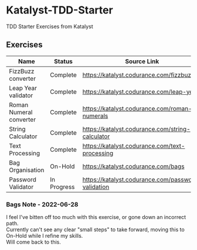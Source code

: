 # Katalyst-TDD-Starter
TDD Starter Exercises from Katalyst


## Exercises

| Name | Status | Source Link
| ---- | ------ | ----------- 
| FizzBuzz converter | Complete | https://katalyst.codurance.com/fizzbuzz
| Leap Year validator | Complete | https://katalyst.codurance.com/leap-year
| Roman Numeral converter | Complete | https://katalyst.codurance.com/roman-numerals
| String Calculator | Complete | https://katalyst.codurance.com/string-calculator
| Text Processing | Complete | https://katalyst.codurance.com/text-processing
| Bag Organisation | On-Hold | https://katalyst.codurance.com/bags
| Password Validator | In Progress | https://katalyst.codurance.com/password-validation


### Bags Note - 2022-06-28
I feel I've bitten off too much with this exercise, or gone down an incorrect path.  
Currently can't see any clear "small steps" to take forward, moving this to On-Hold while I refine my skills.   
Will come back to this.